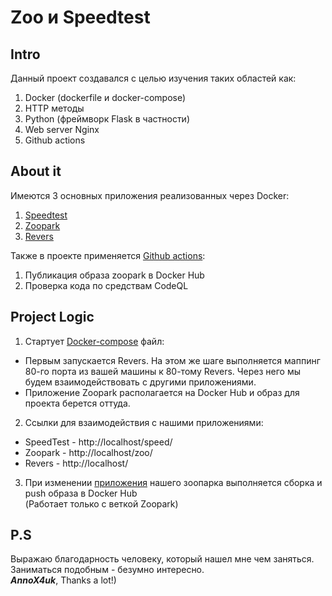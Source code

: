 # Zoo и Speedtest

## Intro
Данный проект создавался с целью изучения таких областей как:
1. Docker (dockerfile и docker-compose)
2. HTTP методы
3. Python (фреймворк Flask в частности)
4. Web server Nginx
5. Github actions

## About it
Имеются 3 основных приложения реализованных через Docker:
1. [Speedtest](/speedtest/)
2. [Zoopark](/flask/)
3. [Revers](/revers/)

Также в проекте применяется [Github actions](/.github/workflows/):
1.  Публикация образа zoopark в Docker Hub
2.  Проверка кода по средствам CodeQL

## Project Logic
1. Стартует [Docker-compose](/docker-compose) файл:  
  - Первым запускается Revers. На этом же шаге выполняется маппинг 80-го порта из вашей машины к 80-тому Revers. Через него мы будем взаимодействовать с другими приложениями.  
  - Приложение Zoopark располагается на Docker Hub и образ для проекта берется оттуда.
2. Ссылки для взаимодействия с нашими приложениями:  
- SpeedTest - http://localhost/speed/
- Zoopark - http://localhost/zoo/
- Revers - http://localhost/  
3. При изменении [приложения](/flask/app.py) нашего зоопарка выполняется сборка и push образа в Docker Hub  
(Работает только с веткой Zoopark)


## P.S
Выражаю благодарность человеку, который нашел мне чем заняться.  
Заниматься подобным - безумно интересно.  
**_AnnoX4uk_**, Thanks a lot!)
